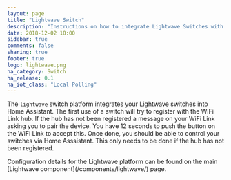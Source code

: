 ```yaml
---
layout: page
title: "Lightwave Switch"
description: "Instructions on how to integrate Lightwave Switches with Home Assistant."
date: 2018-12-02 18:00
sidebar: true
comments: false
sharing: true
footer: true
logo: lightwave.png
ha_category: Switch
ha_release: 0.1
ha_iot_class: "Local Polling"
---
```

The `lightwave` switch platform integrates your Lightwave switches into Home Assistant.
The first use of a switch will try to register with the WiFi Link hub. If the hub has not been registered a message on your WiFi Link asking you to pair the device. You have 12 seconds to push the button on the WiFi Link to accept this. Once done, you should be able to control your switches via Home Asssistant. This only needs to be done if the hub has not been registered.
<p class='note'>
Configuration details for the Lightwave platform can be found on the main [Lightwave component](/components/lightwave/) page.
</p>